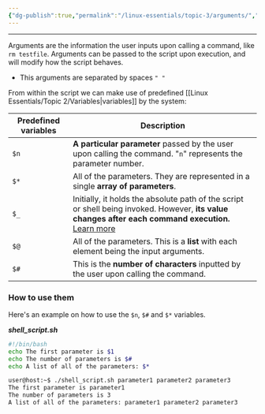 ```yaml
---
{"dg-publish":true,"permalink":"/linux-essentials/topic-3/arguments/","noteIcon":"1"}
---
```


---
Arguments are the information the user inputs upon calling a command, like `rm testfile`. Arguments can be passed to the script  upon execution, and will modify how the script behaves.

- This arguments are separated by spaces `" "`

From within the script we can make use of predefined [[Linux Essentials/Topic 2/Variables\|variables]] by the system:

| Predefined variables | Description                                                                                                                                                                                                               |
| -------------------- | ------------------------------------------------------------------------------------------------------------------------------------------------------------------------------------------------------------------------- |
| `$n`                 | **A particular parameter** passed by the user upon calling the command. "`n`" represents the parameter number.                                                                                                            |
| `$*`                 | All of the parameters. They are represented in a single **array of parameters**.                                                                                                                                          |
| `$_`                 | Initially, it holds the absolute path of the script or shell being invoked. However, **its value changes after each command execution.** [Learn more](https://www.baeldung.com/linux/shell-special-dollar-sign-variables) |
| `$@`                 | All of the parameters. This is a **list** with each element being the input arguments.                                                                                                                                    |
| `$#`                 | This is the **number of characters** inputted by the user upon calling the command.                                                                                                                                       |

### How to use them

Here's an example on how to use the `$n`, `$#` and `$*` variables.

___shell_script.sh___
```bash
#!/bin/bash
echo The first parameter is $1
echo The number of parameters is $#
echo A list of all of the parameters: $*
```

```bash
user@host:~$ ./shell_script.sh parameter1 parameter2 parameter3
The first parameter is parameter1
The number of parameters is 3
A list of all of the parameters: parameter1 parameter2 parameter3
```